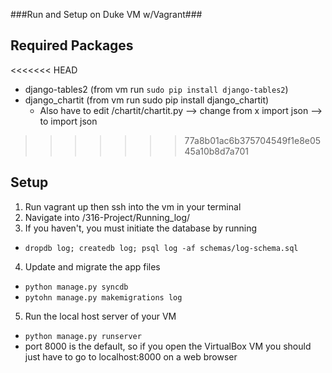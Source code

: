 ###Run and Setup on Duke VM w/Vagrant###

## Required Packages ##
<<<<<<< HEAD
- django-tables2 (from vm run `sudo pip install django-tables2`)
- django_chartit (from vm run sudo pip install django_chartit)
  - Also have to edit /chartit/chartit.py --> change from x import json --> to import json



>>>>>>> 77a8b01ac6b375704549f1e8e0545a10b8d7a701
## Setup ##
1. Run vagrant up then ssh into the vm in your terminal
2. Navigate into /316-Project/Running_log/
3. If you haven't, you must initiate the database by running
  - `dropdb log; createdb log; psql log -af schemas/log-schema.sql`
4. Update and migrate the app files
  - `python manage.py syncdb`
  - `pytohn manage.py makemigrations log`
5. Run the local host server of your VM
  - `python manage.py runserver`
  - port 8000 is the default, so if you open the VirtualBox VM you should just have to go to localhost:8000 on a web browser
